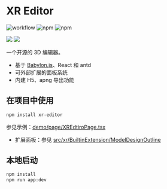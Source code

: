 # XR Editor

![workflow](https://github.com/AwesomeXR/xr-editor/actions/workflows/ci.yml/badge.svg)
![npm](https://img.shields.io/npm/dw/xr-editor)
![npm](https://img.shields.io/npm/v/xr-editor)

![](https://rshop.tech/gw/assets/upload/202308292230998.png)
![](https://rshop.tech/gw/assets/upload/202308292258070.png)

一个开源的 3D 编辑器。

- 基于 [Babylon.js](https://www.babylonjs.com/)、React 和 antd
- 可外部扩展的面板系统
- 内建 H5、apng 导出功能

## 在项目中使用

```bash
npm install xr-editor
```

参见示例：[demo/page/XREdtiroPage.tsx](demo/page/XREdtiroPage.tsx)

- 扩展面板：参见 [src/xr/BuiltinExtension/ModelDesignOutline](src/xr/BuiltinExtension/ModelDesignOutline)

## 本地启动

```bash
npm install
npm run app:dev
```
